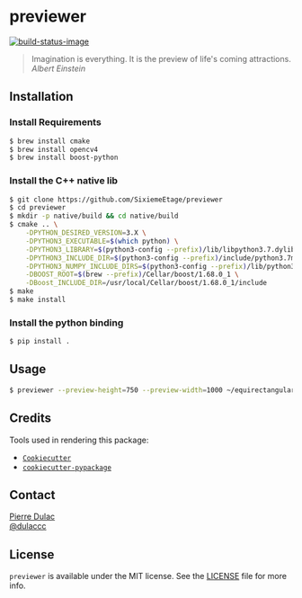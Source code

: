 # previewer

[![build-status-image]][travis]

> Imagination is everything. It is the preview of life's coming attractions.  
> *Albert Einstein*

## Installation

### Install Requirements

```sh
$ brew install cmake
$ brew install opencv4
$ brew install boost-python
```

### Install the C++ native lib

```sh
$ git clone https://github.com/SixiemeEtage/previewer
$ cd previewer
$ mkdir -p native/build && cd native/build
$ cmake .. \
    -DPYTHON_DESIRED_VERSION=3.X \
    -DPYTHON3_EXECUTABLE=$(which python) \
    -DPYTHON3_LIBRARY=$(python3-config --prefix)/lib/libpython3.7.dylib \
    -DPYTHON3_INCLUDE_DIR=$(python3-config --prefix)/include/python3.7m/ \
    -DPYTHON3_NUMPY_INCLUDE_DIRS=$(python3-config --prefix)/lib/python3.7/site-packages/numpy/core/include/ \
    -DBOOST_ROOT=$(brew --prefix)/Cellar/boost/1.68.0_1 \
    -DBoost_INCLUDE_DIR=/usr/local/Cellar/boost/1.68.0_1/include
$ make
$ make install
```

### Install the python binding

```sh
$ pip install .
```

## Usage

```sh
$ previewer --preview-height=750 --preview-width=1000 ~/equirectangular.jpg
```

## Credits

Tools used in rendering this package:

*  [`Cookiecutter`][Cookiecutter]
*  [`cookiecutter-pypackage`][cookiecutter-pypackage]

## Contact

[Pierre Dulac][github-dulaccc]  
[@dulaccc][twitter-dulaccc]

## License

`previewer` is available under the MIT license. See the [LICENSE](LICENSE) file for more info.


[build-status-image]: https://img.shields.io/travis/SixiemeEtage/previewer.svg
[travis]: https://travis-ci.org/SixiemeEtage/previewer

[Cookiecutter]: https://github.com/audreyr/cookiecutter
[cookiecutter-pypackage]: https://github.com/audreyr/cookiecutter-pypackage
[github-dulaccc]: https://github.com/dulaccc
[twitter-dulaccc]: https://twitter.com/dulaccc

